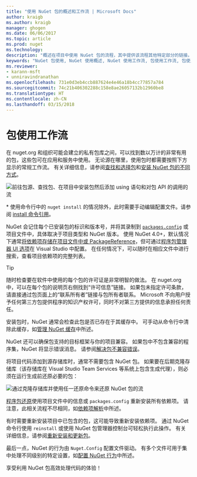 ```yaml
---
title: "使用 NuGet 包的概述和工作流 | Microsoft Docs"
author: kraigb
ms.author: kraigb
manager: ghogen
ms.date: 06/06/2017
ms.topic: article
ms.prod: nuget
ms.technology: 
description: "概述在项目中使用 NuGet 包的流程，其中提供该流程其他特定部分的链接。"
keywords: "NuGet 包使用, NuGet 使用概述, NuGet 使用工作流, 包使用工作流, 包使用概述"
ms.reviewer:
- karann-msft
- unniravindranathan
ms.openlocfilehash: 731e0d3eb4ccb887624e4e46a18b4cc77857a784
ms.sourcegitcommit: 74c21b406302288c158e8ae26057132b12960be8
ms.translationtype: HT
ms.contentlocale: zh-CN
ms.lasthandoff: 03/15/2018
---
```

# <a name="package-consumption-workflow"></a>包使用工作流

在 nuget.org 和组织可能会建立的私有包库之间，可以找到数以万计的非常有用的包，这些包可在应用和服务中使用。 无论源在哪里，使用包时都需要按照下方显示的常规工作流。 有关详细信息，请参阅[查找和选择包](../consume-packages/finding-and-choosing-packages.md)和[安装 NuGet 包的不同方式](ways-to-install-a-package.md)。

![前往包源、查找包、在项目中安装包然后添加 using 语句和对包 API 的调用的流](media/Overview-01-GeneralFlow.png)

\* 使用命令行中的 `nuget install` 的情况除外，此时需要手动编辑配置文件。请参阅 [install 命令引用](../tools/cli-ref-install.md)。

NuGet 会记住每个已安装包的标识和版本号，并将其录制到 [`packages.config`](../reference/packages-config.md) 或项目文件中，具体取决于项目类型和 NuGet 版本。 使用 NuGet 4.0+，默认情况下通常[将依赖项存储在项目文件中或 PackageReference](../consume-packages/package-references-in-project-files.md)，但可通过[程序包管理器 UI 选项](../tools/package-manager-ui.md)在 Visual Studio 中配置。 在任何情况下，可以随时在相应文件中进行搜索，查看项目依赖项的完整列表。

> [!Tip]
> 随时检查要在软件中使用的每个包的许可证是非常明智的做法。 在 nuget.org 中，可以在每个包的说明页右侧找到“许可信息”链接。 如果包未指定许可条款，请直接通过包页面上的“联系所有者”链接与包所有者联系。 Microsoft 不向用户授予任何第三方包提供程序的知识产权许可，同时不对第三方提供的信息承担任何责任。

安装包时，NuGet 通常会检查此包是否已存在于其缓存中。 可手动从命令行中清除此缓存，如[管理 NuGet 缓存](../consume-packages/managing-the-nuget-cache.md)中所述。

NuGet 还可以确保包支持的目标框架与你的项目兼容。 如果包中不包含兼容的程序集，NuGet 将显示错误消息。 请参阅[解决包不兼容错误](dependency-resolution.md#resolving-incompatible-package-errors)。

将项目代码添加到源存储库时，通常不需要包含 NuGet 包。 如果要在后期克隆存储库（该存储库在 Visual Studio Team Services 等系统上包含生成代理），则必须在运行生成前还原必要的包：

![通过克隆存储库并使用任一还原命令来还原 NuGet 包的流](media/Overview-02-RestoreFlow.png)

[程序包还原](../consume-packages/package-restore.md)使用项目文件中的信息或 `packages.config` 重新安装所有依赖项。 请注意，此相关流程不尽相同，如[依赖项解析](../consume-packages/dependency-resolution.md)中所述。

有时需要重新安装项目中已包含的包，这可能导致重新安装依赖项。 通过 NuGet 命令行使用 `reinstall` 或使用 NuGet 包管理器控制台可轻松执行此操作。 有关详细信息，请参阅[重新安装和更新包](../consume-packages/reinstalling-and-updating-packages.md)。

最后一点，NuGet 的行为由 `Nuget.Config` 配置文件驱动。 有多个文件可用于集中处理不同级别的特定设置，如[配置 NuGet 行为](../consume-packages/configuring-nuget-behavior.md)中所述。

享受利用 NuGet 包高效处理代码的体验！
